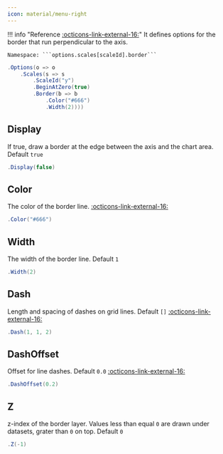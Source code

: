 ```yaml
---
icon: material/menu-right
---
```


!!! info "Reference [:octicons-link-external-16:](https://www.chartjs.org/docs/latest/axes/styling.html#border-configuration)"
	It defines options for the border that run perpendicular to the axis.
	
	Namespace: ```options.scales[scaleId].border```
	
```csharp hl_lines="5" linenums="1"
.Options(o => o
    .Scales(s => s
		.ScaleId("y")
        .BeginAtZero(true)
        .Border(b => b
            .Color("#666")
            .Width(2))))
```

## Display
If true, draw a border at the edge between the axis and the chart area. Default ```true```
```csharp
.Display(false)
```

## Color
The color of the border line.
[:octicons-link-external-16:](https://www.chartjs.org/docs/latest/general/colors.html)
```csharp
.Color("#666")
```

## Width
The width of the border line. Default ```1```
```csharp
.Width(2)
```

## Dash
Length and spacing of dashes on grid lines. Default ```[]```
[:octicons-link-external-16:](https://developer.mozilla.org/en-US/docs/Web/API/CanvasRenderingContext2D/setLineDash)
```csharp
.Dash(1, 1, 2)
```

## DashOffset
Offset for line dashes. Default ```0.0```
[:octicons-link-external-16:](https://developer.mozilla.org/en-US/docs/Web/API/CanvasRenderingContext2D/lineDashOffset)
```csharp
.DashOffset(0.2)
```

## Z
z-index of the border layer. Values less than equal ```0``` are drawn under datasets, grater than ```0``` on top. Default ```0```
```csharp
.Z(-1)
```


